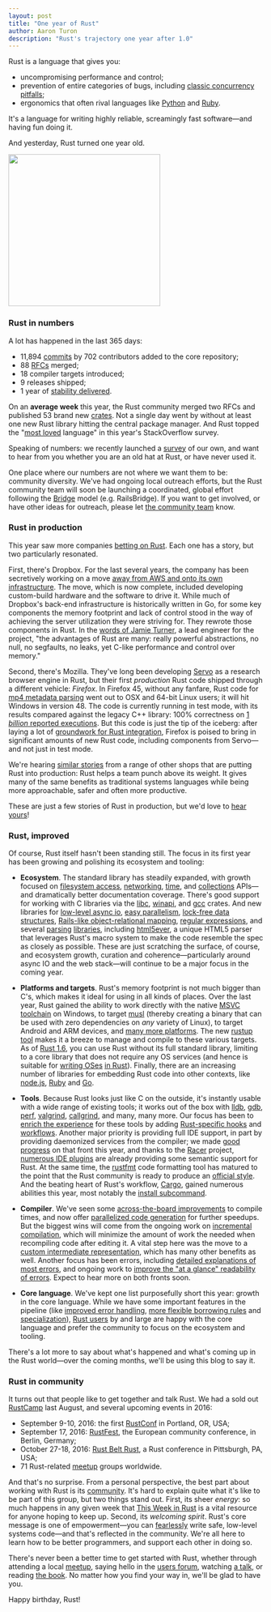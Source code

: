 ```yaml
---
layout: post
title: "One year of Rust"
author: Aaron Turon
description: "Rust's trajectory one year after 1.0"
---
```


Rust is a language that gives you:

- uncompromising performance and control;
- prevention of entire categories of bugs, including [classic concurrency pitfalls];
- ergonomics that often rival languages like [Python] and [Ruby].

It's a language for writing highly reliable, screamingly fast software&mdash;and
having fun doing it.

[classic concurrency pitfalls]: http://blog.rust-lang.org/2015/04/10/Fearless-Concurrency.html
[Python]: http://lucumr.pocoo.org/2015/5/27/rust-for-pythonistas/
[Ruby]: http://diesel.rs/

And yesterday, Rust turned one year old.

<img src="http://rustcamp.com/images/after/cupcakes.jpg" height="300px" width="300px">

### Rust in numbers

A lot has happened in the last 365 days:

- 11,894 [commits] by 702 contributors added to the core repository;
- 88 [RFCs] merged;
- 18 compiler targets introduced;
- 9 releases shipped;
- 1 year of [stability delivered].

On an **average week** this year, the Rust community merged two RFCs and
published 53 brand new [crates]. Not a single day went by without at least one
new Rust library hitting the central package manager. And Rust topped the
"[most loved] language" in this year's StackOverflow survey.

Speaking of numbers: we recently launched a [survey] of our own, and want to
hear from you whether you are an old hat at Rust, or have never used it.

One place where our numbers are not where we want them to be: community
diversity. We've had ongoing local outreach efforts, but the Rust community team
will soon be launching a coordinated, global effort following the [Bridge] model
(e.g. RailsBridge). If you want to get involved, or have other ideas for
outreach, please let [the community team] know.

[survey]: http://blog.rust-lang.org/2016/05/09/survey.html

[most loved]: https://stackoverflow.com/research/developer-survey-2016

[commits]: https://github.com/rust-lang/rust/commits/master
[RFCs]: https://github.com/rust-lang/rfcs
[stability delivered]: http://blog.rust-lang.org/2014/10/30/Stability.html
[crates]: https://crates.io/

[Bridge]: http://bridgefoundry.org/
[the community team]: mailto:community-team@rust-lang.org

### Rust in production

This year saw more companies [betting on Rust]. Each one has a story, but two
particularly resonated.

[betting on Rust]: https://www.rust-lang.org/friends.html

First, there's Dropbox. For the last several years, the company has been
secretively working on a move
[away from AWS and onto its own infrastructure][dropbox]. The move, which is now
complete, included developing custom-build hardware and the software to drive
it. While much of Dropbox's back-end infrastructure is historically written in
Go, for some key components the memory footprint and lack of control stood in
the way of achieving the server utilization they were striving for. They rewrote
those components in Rust.  In the [words of Jamie Turner][dropbox quote], a lead
engineer for the project, "the advantages of Rust are many: really powerful
abstractions, no null, no segfaults, no leaks, yet C-like performance and
control over memory."

[dropbox]: http://www.wired.com/2016/03/epic-story-dropboxs-exodus-amazon-cloud-empire/
[dropbox quote]: https://news.ycombinator.com/item?id=11283688

Second, there's Mozilla. They've long been developing [Servo] as a research
browser engine in Rust, but their first *production* Rust code shipped through a
different vehicle: *Firefox*. In Firefox 45, without any fanfare, Rust code for
[mp4 metadata parsing] went out to OSX and 64-bit Linux users; it will hit
Windows in version 48. The code is currently running in test mode, with its
results compared against the legacy C++ library: 100% correctness on
[1 *billion* reported executions][ff]. But this code is just the tip of the iceberg:
after laying a lot of [groundwork for Rust integration], Firefox is poised to
bring in significant amounts of new Rust code, including components from
Servo&mdash;and not just in test mode.

[Servo]: https://github.com/servo/servo/
[mp4 metadata parsing]: https://github.com/mozilla/mp4parse-rust
[ff]: https://telemetry.mozilla.org/new-pipeline/dist.html#!cumulative=0&end_date=2016-04-07&keys=__none__!__none__!__none__&max_channel_version=release%252F45&measure=MEDIA_RUST_MP4PARSE_SUCCESS&min_channel_version=null&product=Firefox&sanitize=1&sort_keys=submissions&start_date=2016-03-03&table=0&trim=1&use_submission_date=0
[groundwork for Rust integration]: http://wiki.mozilla.org/Oxidation

We're hearing [similar stories] from a range of other shops that are putting
Rust into production: Rust helps a team punch above its weight. It gives many of
the same benefits as traditional systems languages while being more
approachable, safer and often more productive.

[similar stories]: http://confreaks.tv/videos/rustcamp2015-using-rust-from-c-or-any-language

These are just a few stories of Rust in production, but we'd love to [hear yours]!

[hear yours]: https://github.com/rust-lang/rust-www/issues/new?title=New+Website+Logo%3A+[insert+name]%0A&body=To+list+your+organization%27s+logo+on+the+Rust+website%2C+fill+out+the+following+information+and+click+%22submit+new+issue%22.+Alternately%2C+you+may+edit+_data%2Fusers.yml+as+described+therein+and+submit+a+pull+request.%0D%0A%0D%0A-+Organization+name%3A+%28as+you+want+it+displayed%29%0D%0A-+Homepage+url%3A+%28homepage%2Fprimary+entry+point+for+users%29%0D%0A-+Logo+url%3A+%28svg+if+possible%2C+pngs+over+400x200px+with+transparent+backgrounds+are+also+acceptable%29%0D%0A-+How+you+are+using+Rust%3A+%28one+sentence+describing+your+use+of+Rust%29%0D%0A-+Url+describing+Rust+usage%3A+%28optional+link+to+e.g.+blog+post+explaining+how+you+use+Rust%29%0D%0A-+Organization+contact%3A+%28name+and+email.+we+may+contact+you+when+updating+this+page.+alternately+you+may+email+this+information+to+user-logos%40rust-lang.org+and+it+will+be+kept+secret%29.%0D%0A

### Rust, improved

Of course, Rust itself hasn't been standing still. The focus in its first year
has been growing and polishing its ecosystem and tooling:

- **Ecosystem**. The standard library has steadily expanded, with growth focused
  on [filesystem access], [networking], [time], and [collections] APIs&mdash;and
  dramatically better documentation coverage.  There's good support for working
  with C libraries via the [libc], [winapi], and [gcc] crates. And new libraries
  for [low-level async io][mio], [easy parallelism][rayon],
  [lock-free data structures][crossbeam],
  [Rails-like object-relational mapping][diesel], [regular expressions][regex],
  and several [parsing][nom] [libraries][lalrpop], including [html5ever], a
  unique HTML5 parser that leverages Rust's macro system to make the code
  resemble the spec as closely as possible. These are just scratching the
  surface, of course, and ecosystem growth, curation and
  coherence&mdash;particularly around async IO and the web stack&mdash;will
  continue to be a major focus in the coming year.

[filesystem access]: http://static.rust-lang.org/doc/master/std/fs/index.html
[networking]: http://static.rust-lang.org/doc/master/std/net/index.html
[time]: http://static.rust-lang.org/doc/master/std/time/index.html
[collections]: http://static.rust-lang.org/doc/master/std/collections/index.html
[libc]: https://github.com/rust-lang/libc
[winapi]: https://github.com/retep998/winapi-rs
[gcc]: https://github.com/alexcrichton/gcc-rs
[mio]: https://github.com/carllerche/mio/
[rayon]: http://smallcultfollowing.com/babysteps/blog/2015/12/18/rayon-data-parallelism-in-rust/
[crossbeam]: http://aturon.github.io/blog/2015/08/27/epoch/
[regex]: https://github.com/rust-lang-nursery/regex
[diesel]: http://diesel.rs/
[nom]: https://github.com/Geal/nom
[lalrpop]: http://smallcultfollowing.com/babysteps/blog/2015/09/14/lalrpop/
[html5ever]: https://kmcallister.github.io/talks/rust/2014-rust-macros/slides.html

- **Platforms and targets**. Rust's memory footprint is not much bigger than C's, which
  makes it ideal for using in all kinds of places. Over the last year, Rust
  gained the ability to work directly with the native [MSVC toolchain] on
  Windows, to target [musl][musl] (thereby creating a binary that can be used with
  zero dependencies on *any* variety of Linux), to target Android and ARM
  devices, and [many more platforms][platforms]. The new [rustup tool] makes it
  a breeze to manage and compile to these various targets. As of
  [Rust 1.6][no_std], you can use Rust without its full standard library,
  limiting to a core library that does not require any OS services (and hence is
  suitable for [writing OSes](http://os.phil-opp.com/)
  [in Rust][intermezzos]). Finally, there are an increasing number of libraries
  for embedding Rust code into other contexts, like [node.js][neon],
  [Ruby][helix] and [Go][rure-go].

[MSVC toolchain]: https://github.com/rust-lang/rust/pull/25350
[MUSL]: https://www.musl-libc.org/
[platforms]: https://forge.rust-lang.org/platform-support.html
[rustup tool]: http://blog.rust-lang.org/2016/05/13/rustup.html
[no_std]: http://blog.rust-lang.org/2016/01/21/Rust-1.6.html
[intermezzos]: https://intermezzos.github.io/
[neon]: http://calculist.org/blog/2015/12/23/neon-node-rust/
[helix]: http://blog.skylight.io/introducing-helix/
[rure-go]: https://github.com/BurntSushi/rure-go

- **Tools**. Because Rust looks just like C on the outside, it's instantly
  usable with a wide range of existing tools; it works out of the box with
  [lldb], [gdb], [perf], [valgrind], [callgrind], and many, many more.  Our
  focus has been to [enrich the experience] for these tools by adding
  [Rust-specific hooks][gdb hooks] and [workflows][cargo profile]. Another major
  priority is providing full IDE support, in part by providing daemonized
  services from the compiler; we made [good progress][IDEs] on that front this
  year, and thanks to the [Racer] project, [numerous IDE plugins] are already
  providing some semantic support for Rust. At the same time, the [rustfmt] code
  formatting tool has matured to the point that the Rust community is ready to
  produce an [official style].  And the beating heart of Rust's workflow,
  [Cargo], gained numerous abilities this year, most notably the
  [install subcommand].

[lldb]: http://lldb.llvm.org/
[gdb]: https://www.gnu.org/software/gdb/
[perf]: https://perf.wiki.kernel.org/index.php/Main_Page
[valgrind]: http://valgrind.org/
[callgrind]: https://kcachegrind.github.io/html/Home.html
[enrich the experience]: https://michaelwoerister.github.io/2015/03/27/rust-xxdb.html
[gdb hooks]: https://sourceware.org/ml/gdb-patches/2016-04/msg00570.html
[cargo profile]: http://www.suchin.co/2016/05/11/Introducing-Cargo-Profiler/
[IDEs]: https://www.rust-lang.org/ides.html
[Racer]: https://github.com/phildawes/racer
[numerous IDE plugins]: https://areweideyet.com/
[rustfmt]: https://github.com/rust-lang-nursery/rustfmt
[official style]: https://github.com/rust-lang/rfcs/pull/1607
[Cargo]: http://blog.rust-lang.org/2016/05/05/cargo-pillars.html
[install subcommand]: http://blog.rust-lang.org/2015/12/10/Rust-1.5.html

- **Compiler**. We've seen some [across-the-board improvements] to compile
  times, and now offer [parallelized code generation][parallel codegen] for
  further speedups. But the biggest wins will come from the ongoing work on
  [incremental compilation], which will minimize the amount of work the needed
  when recompiling code after editing it. A vital step here was the move to a
  [custom intermediate representation][MIR], which has many other benefits as
  well. Another focus has been errors, including
  [detailed explanations of most errors][error index], and ongoing work to
  [improve the "at a glance" readability of errors][error format]. Expect to
  hear more on both fronts soon.

[across-the-board improvements]: http://blog.rust-lang.org/2015/06/25/Rust-1.1.html
[parallel codegen]: http://blog.rust-lang.org/2015/08/06/Rust-1.2.html
[incremental compilation]: https://github.com/rust-lang/rfcs/pull/1298
[MIR]: http://blog.rust-lang.org/2016/04/19/MIR.html
[error index]: https://doc.rust-lang.org/error-index.html
[error format]: https://internals.rust-lang.org/t/new-error-format/3438

- **Core language**. We've kept one list purposefully short this year: growth in
  the core language. While we have some important features in the pipeline (like
  [improved error handling], [more flexible borrowing rules] and
  [specialization]), [Rust users] by and large are happy with the core language
  and prefer the community to focus on the ecosystem and tooling.

[Rust users]: https://internals.rust-lang.org/t/production-user-research-summary/2530
[improved error handling]: https://github.com/rust-lang/rfcs/pull/243
[more flexible borrowing rules]: http://smallcultfollowing.com/babysteps/blog/2016/04/27/non-lexical-lifetimes-introduction/
[specialization]: https://github.com/rust-lang/rfcs/pull/1210

There's a lot more to say about what's happened and what's coming up in the Rust
world&mdash;over the coming months, we'll be using this blog to say it.

### Rust in community

It turns out that people like to get together and talk Rust. We had a sold out
[RustCamp] last August, and several upcoming events in 2016:

- September 9-10, 2016: the first [RustConf] in Portland, OR, USA;
- September 17, 2016: [RustFest], the European community conference, in Berlin, Germany;
- October 27-18, 2016: [Rust Belt Rust], a Rust conference in Pittsburgh, PA, USA;
- 71 Rust-related [meetup] groups worldwide.

[RustCamp]: http://rustcamp.com/
[RustConf]: http://rustconf.com/
[RustFest]: http://www.rustfest.eu/blog/happy-birthday-announcing-rustfest
[Rust Belt Rust]: http://rust-belt-rust.com/
[meetup]: http://rust.meetup.com/

And that's no surprise. From a personal perspective, the best part about working
with Rust is its [community]. It's hard to explain quite what it's like to be
part of this group, but two things stand out. First, its sheer *energy*: so much
happens in any given week that [This Week in Rust] is a vital resource for
anyone hoping to keep up. Second, its *welcoming spirit*. Rust's core message is
one of empowerment&mdash;you can [fearlessly] write safe, low-level systems
code&mdash;and that's reflected in the community. We're all here to learn how to
be better programmers, and support each other in doing so.

[fearlessly]: http://blog.rust-lang.org/2015/04/10/Fearless-Concurrency.html
[This Week in Rust]: https://this-week-in-rust.org/
[community]: https://www.rust-lang.org/community.html

There's never been a better time to get started with Rust, whether through
attending a local [meetup], saying hello in the [users forum], watching
[a talk], or reading [the book]. No matter how you find your way in, we'll be
glad to have you.

[users forum]: https://users.rust-lang.org/
[a talk]: http://www.infoq.com/presentations/rust-thread-safety
[the book]: https://doc.rust-lang.org/book/

Happy birthday, Rust!
